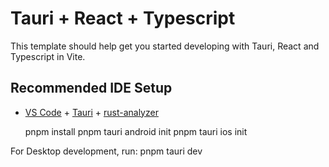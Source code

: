 # Tauri + React + Typescript

This template should help get you started developing with Tauri, React and Typescript in Vite.

## Recommended IDE Setup

-   [VS Code](https://code.visualstudio.com/) + [Tauri](https://marketplace.visualstudio.com/items?itemName=tauri-apps.tauri-vscode) + [rust-analyzer](https://marketplace.visualstudio.com/items?itemName=rust-lang.rust-analyzer)

    pnpm install
    pnpm tauri android init
    pnpm tauri ios init

For Desktop development, run:
pnpm tauri dev
